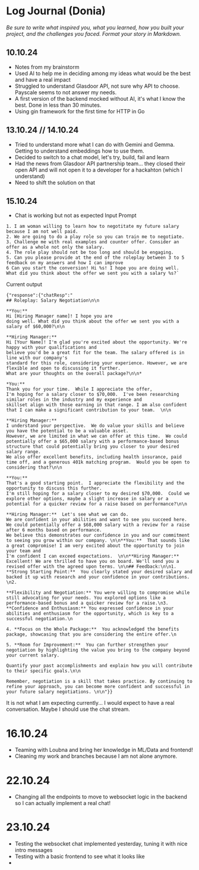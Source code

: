 # Log Journal (Donia)

_Be sure to write what inspired you, what you learned, how you built your project, and the challenges you faced. 
Format your story in Markdown._

## 10.10.24

- Notes from my brainstorm
- Used AI to help me in deciding among my ideas what would be the best and have a real impact
- Struggled to understand Glasdoor API, not sure why API to choose. Payscale seems to not answer my needs.
- A first version of the backend mocked without AI, it's what I know the best. Done in less than 30 minutes.
- Using gin framework for the first time for HTTP in Go

## 13.10.24 // 14.10.24

- Tried to understand more what I can do with Gemini and Gemma. Getting to understand embeddings how to use them.
- Decided to switch to a chat model, let's try, build, fail and learn
- Had the news from Glasdoor API partnership team... they closed their open API and will not open it to a developer for a hackahton (which I understand)
- Need to shift the solution on that

## 15.10.24

- Chat is working but not as expected
Input Prompt
```shell
1. I am woman willing to learn how to negotitate my future salary because I am not well paid.
2. We are going to do a play role so you can train me to negotiate.
3. Challenge me with real examples and counter offer. Consider an offer as a whole not only the salary.
4. The role play should not be too long and should be engaging.
5. Can you please provide at the end of the roleplay between 3 to 5 feedback on my answers and how I can improve
6 Can you start the conversion! Hi %s! I hope you are doing well.
What did you think about the offer we sent you with a salary %s?`
```

Current output 
```
{"response":{"chatResp":"
## Roleplay: Salary Negotiation\n\n

**You:** 
Hi [Hiring Manager name]! I hope you are 
doing well. What did you think about the offer we sent you with a salary of $60,000?\n\n

**Hiring Manager:**  
Hi [Your Name]! I'm glad you're excited about the opportunity. We're happy with your qualifications and 
believe you'd be a great fit for the team. The salary offered is in line with our company's 
standard for this role, considering your experience. However, we are flexible and open to discussing it further. 
What are your thoughts on the overall package?\n\n*

*You:**  
Thank you for your time.  While I appreciate the offer, 
I'm hoping for a salary closer to $70,000.  I've been researching similar roles in the industry and my experience and 
skillset align with those earning in that range. I am also confident that I can make a significant contribution to your team.  \n\n

**Hiring Manager:**  
I understand your perspective.  We do value your skills and believe you have the potential to be a valuable asset.  
However, we are limited in what we can offer at this time.  We could potentially offer a $65,000 salary with a performance-based bonus structure that could potentially bring you closer to your desired salary range.  
We also offer excellent benefits, including health insurance, paid time off, and a generous 401k matching program.  Would you be open to considering that?\n\n

**You:**  
That's a good starting point.  I appreciate the flexibility and the opportunity to discuss this further. 
I'm still hoping for a salary closer to my desired $70,000.  Could we explore other options, maybe a slight increase in salary or a potential for a quicker review for a raise based on performance?\n\n

**Hiring Manager:**  Let's see what we can do.  
We are confident in your abilities and want to see you succeed here.  We could potentially offer a $68,000 salary with a review for a raise after 6 months based on performance.  
We believe this demonstrates our confidence in you and our commitment to seeing you grow within our company. \n\n**You:**  That sounds like a great compromise! I am very excited about the opportunity to join your team and 
I'm confident I can exceed expectations.  \n\n**Hiring Manager:**  Excellent! We are thrilled to have you on board. We'll send you a revised offer with the agreed upon terms. \n\n## Feedback:\n\n1. **Strong Starting Point:**  You clearly stated your desired salary and backed it up with research and your confidence in your contributions. \n2. 

**Flexibility and Negotiation:** You were willing to compromise while still advocating for your needs. You explored options like a performance-based bonus and a quicker review for a raise.\n3. 
**Confidence and Enthusiasm:** You expressed confidence in your abilities and enthusiasm for the opportunity, which is key to a successful negotiation.\n

4. **Focus on the Whole Package:**  You acknowledged the benefits package, showcasing that you are considering the entire offer.\n

5. **Room for Improvement:**  You can further strengthen your negotiation by highlighting the value you bring to the company beyond your current salary. 

Quantify your past accomplishments and explain how you will contribute to their specific goals.\n\n

Remember, negotiation is a skill that takes practice. By continuing to refine your approach, you can become more confident and successful in your future salary negotiations. \n\n"}}
```

It is not what I am expecting currently... I would expect to have a real conversation. 
Maybe I should use the chat stream.


# 16.10.24

- Teaming with Loubna and bring her knowledge in ML/Data and frontend! 
- Cleaning my work and branches because I am not alone anymore.


# 22.10.24

- Changing all the endpoints to move to websocket logic in the backend so I can actually implement a real chat!

# 23.10.24

- Testing the websocket chat implemented yesterday, tuning it with nice intro messages
- Testing with a basic frontend to see what it looks like
- 

